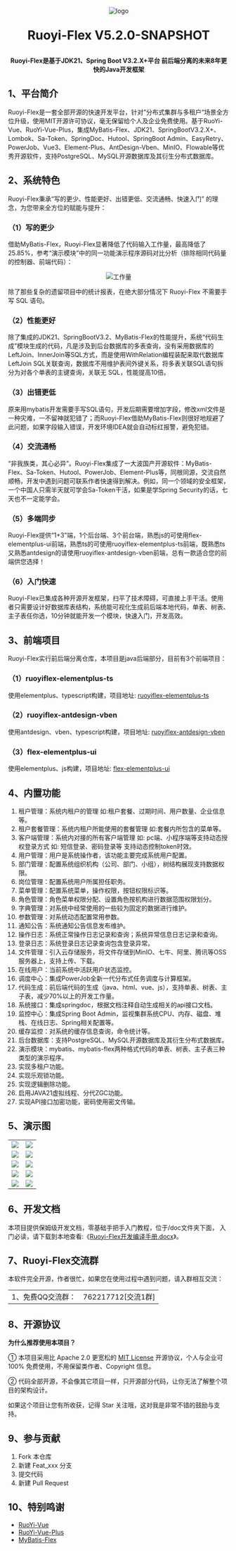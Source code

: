 <p align="center">
	<img alt="logo" src="https://gitee.com/dataprince/ruoyi-flex/raw/master/image/ruoyi-flex-logo.png">
</p>
<h1 align="center" style="margin: 30px 0 30px; font-weight: bold;">Ruoyi-Flex V5.2.0-SNAPSHOT</h1>
<h4 align="center">Ruoyi-Flex是基于JDK21、Spring Boot V3.2.X+平台 前后端分离的未来8年更快的Java开发框架</h4>


## 1、平台简介

Ruoyi-Flex是一套全部开源的快速开发平台，针对”分布式集群与多租户“场景全方位升级，使用MIT开源许可协议，毫无保留给个人及企业免费使用。基于RuoYi-Vue、RuoYi-Vue-Plus，集成MyBatis-Flex、JDK21、SpringBootV3.2.X+、Lombok、Sa-Token、SpringDoc、Hutool、SpringBoot Admin、EasyRetry、PowerJob、Vue3、Element-Plus、AntDesign-Vben、MinIO、Flowable等优秀开源软件，支持PostgreSQL、MySQL开源数据库及其衍生分布式数据库。

## 2、系统特色
Ruoyi-Flex秉承“写的更少、性能更好、出错更低、交流通畅、快速入门” 的理念，为您带来全方位的赋能与提升：

### （1）写的更少
借助MyBatis-Flex，Ruoyi-Flex显著降低了代码输入工作量，最高降低了25.85%，参考“演示模块”中的同一功能演示程序源码对比分析（排除相同代码量的控制器、前端代码）：
<p align="center">
	<img alt="工作量" src="https://gitee.com/dataprince/ruoyi-flex/raw/master/image/workload.JPG">
</p>
除了那些复杂的遗留项目中的统计报表，在绝大部分情况下 Ruoyi-Flex 不需要手写 SQL 语句。

### （2）性能更好
除了集成的JDK21、SpringBootV3.2、MyBatis-Flex的性能提升，系统“代码生成”模块生成的代码，凡是涉及到后台数据库的多表查询，没有采用数据库的LeftJoin、InnerJoin等SQL方式，而是使用WithRelation编程装配来取代数据库LeftJoin SQL关联查询，数据库不用维护表间外键关系，将多表关联SQL语句拆分为对各个单表的主键查询，关联无 SQL，性能提高10倍。

### （3）出错更低
原来用mybatis开发需要手写SQL语句，开发后期需要增加字段，修改xml文件是一种灾难，一不留神就犯错了；而Ruoyi-Flex借助MyBatis-Flex则很好地规避了此问题，如果字段输入错误，开发环境IDEA就会自动标红报警，避免犯错。

### （4）交流通畅
“非我族类，其心必异”。Ruoyi-Flex集成了一大波国产开源软件：MyBatis-Flex、Sa-Token、Hutool、PowerJob、Element-Plus等，同根同源，交流自然顺畅，开发中遇到问题可联系作者快速得到解决。例如，同一个领域的安全框架，一个中国人只需半天就可学会Sa-Token干活，如果是学Spring Security的话，七天也不一定能学会。

### （5）多端同步
Ruoyi-Flex提供“1+3”端，1个后台端、3个前台端，熟悉js的可使用flex-elementplus-ui前端，熟悉ts的可使用ruoyiflex-elementplus-ts前端，既熟悉ts又熟悉antdesign的请使用ruoyiflex-antdesign-vben前端，总有一款适合您的前端供您选择！

### （6）入门快速
Ruoyi-Flex已集成各种开源开发框架，扫平了技术障碍，可直接上手干活。使用者只需要设计好数据库表结构，系统能可视化生成前后端本地代码，单表、树表、主子表任你选，10分钟就能开发一个模块，快速入门，开发高效。

## 3、前端项目
Ruoyi-Flex实行前后端分离仓库，本项目是java后端部分，目前有3个前端项目：

### （1）ruoyiflex-elementplus-ts
使用elementplus、typescript构建，项目地址: [ruoyiflex-elementplus-ts](https://gitee.com/dataprince/ruoyiflex-elementplus-ts)

### （2）ruoyiflex-antdesign-vben
使用antdesign、vben、typescript构建，项目地址: [ruoyiflex-antdesign-vben](https://gitee.com/dataprince/ruoyiflex-antdesign-vben)

### （3）flex-elementplus-ui
使用elementplus、js构建，项目地址: [flex-elementplus-ui](https://gitee.com/dataprince/flex-elementplus-ui)

## 4、内置功能

1.  租户管理：系统内租户的管理 如:租户套餐、过期时间、用户数量、企业信息等。
2.  租户套餐管理：系统内租户所能使用的套餐管理 如:套餐内所包含的菜单等。
3.  客户端管理：系统内对接的所有客户端管理 如: pc端、小程序端等支持动态授权登录方式 如: 短信登录、密码登录等 支持动态控制token时效。
4.  用户管理：用户是系统操作者，该功能主要完成系统用户配置。
5.  部门管理：配置系统组织机构（公司、部门、小组），树结构展现支持数据权限。
6.  岗位管理：配置系统用户所属担任职务。
7.  菜单管理：配置系统菜单，操作权限，按钮权限标识等。
8.  角色管理：角色菜单权限分配、设置角色按机构进行数据范围权限划分。
9.  字典管理：对系统中经常使用的一些较为固定的数据进行维护。
10.  参数管理：对系统动态配置常用参数。
11.  通知公告：系统通知公告信息发布维护。
12.  操作日志：系统正常操作日志记录和查询；系统异常信息日志记录和查询。
13.  登录日志：系统登录日志记录查询包含登录异常。
14.  文件管理：引入云存储服务，将文件存储到MinIO、七牛、阿里、腾讯等OSS服务器上，支持上传、下载。
15.  在线用户：当前系统中活跃用户状态监控。
16.  调度中心：集成PowerJob全新一代分布式任务调度与计算框架。
17.  代码生成：前后端代码的生成（java、html、vue、js），支持单表、树表、主子表，减少70%以上的开发工作量。
18.  系统接口：集成springdoc，根据文档注释自动生成相关的api接口文档。
19.  监控中心：集成Spring Boot Admin，监视集群系统CPU、内存、磁盘、堆栈、在线日志、Spring相关配置等。
20.  缓存监控：对系统的缓存信息查询，命令统计等。 
21.  后台数据库：支持PostgreSQL、MySQL开源数据库及其衍生分布式数据库。
22.  演示模块：mybatis、mybatis-flex两种格式代码的单表、树表、主子表三种类型的演示程序。
23.  实现多租户功能。
24.  实现乐观锁功能。
25.  实现逻辑删除功能。
26.  启用JAVA21虚拟线程、分代ZGC功能。
27.  实现API接口加密功能，密码使用密文传输。

## 5、演示图

<table>
    <tr>
        <td><img src="https://gitee.com/dataprince/ruoyi-flex/raw/master/image/main.JPG"/></td>
        <td><img src="https://gitee.com/dataprince/ruoyi-flex/raw/master/image/manul.JPG"/></td>
    </tr>
    <tr>
        <td><img src="https://gitee.com/dataprince/ruoyi-flex/raw/master/image/user.JPG"/></td>
        <td><img src="https://gitee.com/dataprince/ruoyi-flex/raw/master/image/role.JPG"/></td>
    </tr>
    <tr>
        <td><img src="https://gitee.com/dataprince/ruoyi-flex/raw/master/image/powerjob.JPG"/></td>
        <td><img src="https://gitee.com/dataprince/ruoyi-flex/raw/master/image/springbootadmin.JPG"/></td>
    </tr>
	<tr>
        <td><img src="https://gitee.com/dataprince/ruoyi-flex/raw/master/image/oss.JPG"/></td>
        <td><img src="https://gitee.com/dataprince/ruoyi-flex/raw/master/image/gen.JPG"/></td>
    </tr>	 
    <tr>
        <td><img src="https://gitee.com/dataprince/ruoyi-flex/raw/master/image/master.JPG"/></td>
        <td><img src="https://gitee.com/dataprince/ruoyi-flex/raw/master/image/preview.JPG"/></td>
    </tr>	
</table>

## 6、开发文档

本项目提供保姆级开发文档，零基础手把手入门教程，位于/doc文件夹下面，
入门必读，请下载到本地查看:《[Ruoyi-Flex开发编译手册.docx](https://gitee.com/dataprince/ruoyi-flex/raw/master/doc/Ruoyi-Flex-Guide.docx)》。

## 7、Ruoyi-Flex交流群

本软件完全开源，作者很忙，如果您在使用过程中遇到问题，请入群相互交流：
<table>
    <tr>
        <td>1、免费QQ交流群：</td>
        <td>762217712[交流1群]</td>
    </tr>   
</table>

## 8、开源协议

**为什么推荐使用本项目？**

① 本项目采用比 Apache 2.0 更宽松的 [MIT License](https://gitee.com/dataprince/ruoyi-flex/blob/master/LICENSE) 开源协议，个人与企业可 100% 免费使用，不用保留类作者、Copyright 信息。

② 代码全部开源，不会像其它项目一样，只开源部分代码，让你无法了解整个项目的架构设计。

如果这个项目让您有所收获，记得 Star 关注哦，这对我是非常不错的鼓励与支持。



## 9、参与贡献

1.  Fork 本仓库
2.  新建 Feat_xxx 分支
3.  提交代码
4.  新建 Pull Request


## 10、特别鸣谢
- [RuoYi-Vue](https://gitee.com/y_project/RuoYi-Vue)
- [RuoYi-Vue-Plus](https://gitee.com/dromara/RuoYi-Vue-Plus)
- [MyBatis-Flex](https://gitee.com/mybatis-flex/mybatis-flex)

